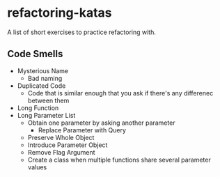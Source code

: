 # refactoring-katas

A list of short exercises to practice refactoring with.

## Code Smells
- Mysterious Name
  - Bad naming
- Duplicated Code
  - Code that is similar enough that you ask if there's any differenec between them
- Long Function
- Long Parameter List
  - Obtain one parameter by asking another parameter
    - Replace Parameter with Query
  - Preserve Whole Object
  - Introduce Parameter Object
  - Remove Flag Argument
  - Create a class when multiple functions share several parameter values